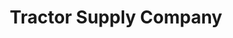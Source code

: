 ---
title: "Tractor Supply Company"
url: /truth-or-consequences/tractor-supply-company/
shop: general
---